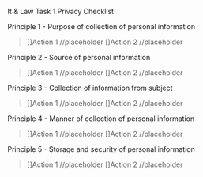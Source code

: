 It & Law Task 1
Privacy Checklist

Principle 1 - Purpose of collection of personal information
>[]Action 1 //placeholder
>[]Action 2 //placeholder

Principle 2 - Source of personal information
>[]Action 1 //placeholder
>[]Action 2 //placeholder

Principle 3 - Collection of information from subject
>[]Action 1 //placeholder
>[]Action 2 //placeholder

Principle 4 - Manner of collection of personal information
>[]Action 1 //placeholder
>[]Action 2 //placeholder

Principle 5 - Storage and security of personal information
>[]Action 1 //placeholder
>[]Action 2 //placeholder
